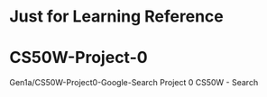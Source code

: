 # Just for Learning Reference
# CS50W-Project-0
Gen1a/CS50W-Project0-Google-Search
Project 0 CS50W - Search
